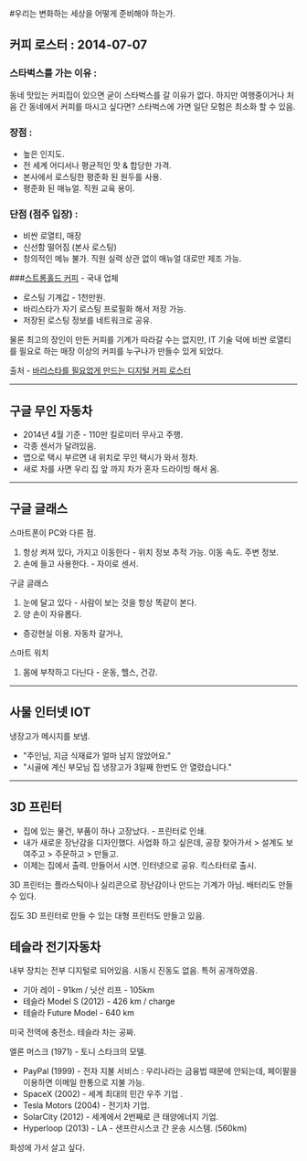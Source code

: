 #우리는 변화하는 세상을 어떻게 준비해야 하는가.


## 커피 로스터 : 2014-07-07

### 스타벅스를 가는 이유 :
동네 맛있는 커피집이 있으면 굳이 스타벅스를 갈 이유가 없다.
하지만 여행중이거나 처음 간 동네에서 커피를 마시고 싶다면?
스타벅스에 가면 일단 모험은 최소화 할 수 있음.

### 장점 :
- 높은 인지도.
- 전 세계 어디서나 평균적인 맛 & 합당한 가격.
- 본사에서 로스팅한 평준화 된 원두를 사용.
- 평준화 된 매뉴얼. 직원 교육 용이.

### 단점 (점주 입장) :
- 비싼 로열티, 매장
- 신선함 떨어짐 (본사 로스팅)
- 창의적인 메뉴 불가. 직원 실력 상관 없이 매뉴얼 대로만 제조 가능.

###[스트롱홀드 커피](http://www.stronghold.kr) - 국내 업체

- 로스팅 기계값 - 1천만원.
- 바리스타가 자기 로스팅 프로필화 해서 저장 가능.
- 저장된 로스팅 정보를 네트워크로 공유.

물론 최고의 장인이 만든 커피를 기계가 따라갈 수는 없지만,
IT 기술 덕에 비싼 로열티를 필요로 하는 매장 이상의 커피를 누구나가 만들수 있게 되었다.

출처 - [바리스타를 필요없게 만드는 디지털 커피 로스터](http://interpiler.com/2014/07/07/%EB%B0%94%EB%A6%AC%EC%8A%A4%ED%83%80%EB%A5%BC-%ED%95%84%EC%9A%94%EC%97%86%EA%B2%8C-%EB%A7%8C%EB%93%9C%EB%8A%94-%EB%94%94%EC%A7%80%ED%84%B8-%EC%BB%A4%ED%94%BC-%EB%A1%9C%EC%8A%A4%ED%84%B0/)

***

## 구글 무인 자동차

- 2014년 4월 기준 - 110만 킬로미터 무사고 주행.
- 각종 센서가 달려있음.
- 앱으로 택시 부르면 내 위치로 무인 택시가 와서 정차.
- 새로 차를 사면 우리 집 앞 까지 차가 혼자 드라이빙 해서 옴.

***

## 구글 글래스
스마트폰이 PC와 다른 점.
1. 항상 켜져 있다, 가지고 이동한다 - 위치 정보 추적 가능. 이동 속도. 주변 정보.
1. 손에 들고 사용한다. - 자이로 센서.

구글 글래스
1. 눈에 달고 있다 - 사람이 보는 것을 항상 똑같이 본다.
2. 양 손이 자유롭다.
- 증강현실 이용. 자동차 갈거나,

스마트 워치
1. 몸에 부착하고 다닌다 - 운동, 헬스, 건강.

***
## 사물 인터넷 IOT

냉장고가 메시지를 보냄.
- "주인님, 지금 식재료가 얼마 남지 않았어요."
- "시골에 계신 부모님 집 냉장고가 3일째 한번도 안 열렸습니다."

***

## 3D 프린터

- 집에 있는 물건, 부품이 하나 고장났다. - 프린터로 인쇄.
- 내가 새로운 장난감을 디자인했다. 사업화 하고 싶은데, 공장 찾아가서 > 설계도 보여주고 > 주문하고 > 만들고.
- 이제는 집에서 출력. 만들어서 시연. 인터넷으로 공유. 킥스타터로 출시.

3D 프린터는 플라스틱이나 실리콘으로 장난감이나 만드는 기계가 아님. 배터리도 만들 수 있다.

집도 3D 프린터로 만들 수 있는 대형 프린터도 만들고 있음.

## 테슬라 전기자동차

내부 장치는 전부 디지털로 되어있음. 시동시 진동도 없음.
특허 공개하였음.

- 기아 레이 - 91km / 닛산 리프 - 105km
- 테슬라 Model S (2012) - 426 km / charge
- 테슬라 Future Model - 640 km

미국 전역에 충전소. 테슬라 차는 공짜.

엘론 머스크 (1971) - 토니 스타크의 모델.
- PayPal (1999) - 전자 지불 서비스 : 우리나라는 금융법 때문에 안되는데, 페이팔을 이용하면 이메일 한통으로 지불 가능.
- SpaceX (2002) - 세계 최대의 민간 우주 기업 .
- Tesla Motors (2004) - 전기차 기업.
- SolarCity (2012) - 세계에서 2번째로 큰 태양에너지 기업.
- Hyperloop (2013) - LA - 샌프란시스코 간 운송 시스템. (560km)


화성에 가서 살고 싶다.
